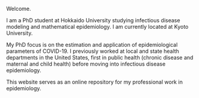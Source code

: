 Welcome.

I am a PhD student at Hokkaido University studying infectious disease modeling and mathematical epidemiology. I am currently located at Kyoto University.

My PhD focus is on the estimation and application of epidemiological parameters of COVID-19. I previously worked at local and state health departments in the United States, first in public health (chronic disease and maternal and child health) before moving into infectious disease epidemiology.

This website serves as an online repository for my professional work in epidemiology.

